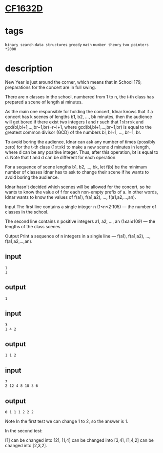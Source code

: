 # [CF1632D](https://codeforces.com/contest/1632/problem/D)

# tags
`binary search` `data structures` `greedy` `math` `number theory` `two pointers` `*2000`

# description
New Year is just around the corner, which means that in School 179, preparations for the concert are in full swing.

There are n classes in the school, numbered from 1 to n, the i-th class has prepared a scene of length ai minutes.

As the main one responsible for holding the concert, Idnar knows that if a concert has k scenes of lengths b1, b2, …, bk minutes, then the audience will get bored if there exist two integers l and r such that 1≤l≤r≤k and gcd(bl,bl+1,…,br−1,br)=r−l+1, where gcd(bl,bl+1,…,br−1,br) is equal to the greatest common divisor (GCD) of the numbers bl, bl+1, …, br−1, br.

To avoid boring the audience, Idnar can ask any number of times (possibly zero) for the t-th class (1≤t≤k) to make a new scene d minutes in length, where d can be any positive integer. Thus, after this operation, bt is equal to d. Note that t and d can be different for each operation.

For a sequence of scene lengths b1, b2, …, bk, let f(b) be the minimum number of classes Idnar has to ask to change their scene if he wants to avoid boring the audience.

Idnar hasn't decided which scenes will be allowed for the concert, so he wants to know the value of f for each non-empty prefix of a. In other words, Idnar wants to know the values of f(a1), f(a1,a2), …, f(a1,a2,…,an).

Input
The first line contains a single integer n (1≤n≤2⋅105) — the number of classes in the school.

The second line contains n positive integers a1, a2, …, an (1≤ai≤109) — the lengths of the class scenes.

Output
Print a sequence of n integers in a single line — f(a1), f(a1,a2), …, f(a1,a2,…,an).

## input
```
1
1
```
## output
```
1 
```

## input
```
3
1 4 2
```
## output
```
1 1 2 
```

## input
```
7
2 12 4 8 18 3 6
```
## output
```
0 1 1 1 2 2 2 
```

Note
In the first test we can change 1 to 2, so the answer is 1.

In the second test:

[1] can be changed into [2],
[1,4] can be changed into [3,4],
[1,4,2] can be changed into [2,3,2].
